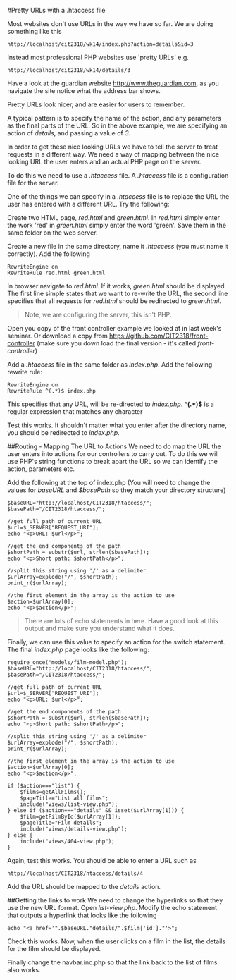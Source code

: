 #Pretty URLs with a .htaccess file

Most websites don't use URLs in the way we have so far. We are doing something like this
```
http://localhost/cit2318/wk14/index.php?action=details&id=3
```

Instead most professional PHP websites use 'pretty URLs' e.g. 
```
http://localhost/cit2318/wk14/details/3
```

Have a look at the guardian website http://www.theguardian.com, as you navigate the site notice what the address bar shows. 

Pretty URLs look nicer, and are easier for users to remember. 

A typical pattern is to specify the name of the action, and any parameters as the final parts of the URL. So in the above example, we are specifying an action of *details*, and passing a value of *3*. 

In order to get these nice looking URLs we have to tell the server to treat requests in a different way. We need a way of mapping between the nice looking URL the user enters and an actual PHP page on the server. 

To do this we need to use a *.htaccess* file. A *.htaccess* file is a configuration file for the server. 

One of the things we can specify in a *.htaccess* file is to replace the URL the user has entered with a different URL. Try the following:

Create two HTML page, *red.html* and *green.html*. In *red.html* simply enter the work 'red' in *green.html* simply enter the word 'green'. Save them in the same folder on the web server.

Create a new file in the same directory, name it *.htaccess* (you must name it correctly). Add the following

```
RewriteEngine on 
RewriteRule red.html green.html
```

In browser navigate to *red.html*. If it works, *green.html* should be displayed. The first line simple states that we want to re-write the URL, the second line specifies that all requests for *red.html* should be redirected to *green.html*.

> Note, we are configuring the server, this isn't PHP. 

Open you copy of the front controller example we looked at in last week's seminar. Or download a copy from https://github.com/CIT2318/front-controller (make sure you down load the final version - it's called *front-controller*)

Add a *.htaccess* file in the same folder as *index.php*. Add the following rewrite rule:
```
RewriteEngine on 
RewriteRule ^(.*)$ index.php
```

This specifies that any URL, will be re-directed to *index.php*. **^(.\*)$**  is a regular expression that matches any character 

Test this works. It shouldn't matter what you enter after the directory name, you should be redirected to *index.php*.

##Routing - Mapping The URL to Actions
We need to do map the URL the user enters into actions for our controllers to carry out. To do this we will use PHP's string functions to break apart the URL so we can identify the action, parameters etc. 

Add the following at the top of index.php (You will  need to change the values for *baseURL* and *$basePath* so they match your directory structure)

```
$baseURL="http://localhost/CIT2318/htaccess/";
$basePath="/CIT2318/htaccess/";

//get full path of current URL
$url=$_SERVER["REQUEST_URI"]; 
echo "<p>URL: $url</p>";

//get the end components of the path
$shortPath = substr($url, strlen($basePath)); 
echo "<p>Short path: $shortPath</p>";

//split this string using '/' as a delimiter
$urlArray=explode("/", $shortPath); 
print_r($urlArray);

//the first element in the array is the action to use
$action=$urlArray[0];
echo "<p>$action</p>";
```

> There are lots of echo statements in here. Have a good look at this output and make sure you understand what it does. 

Finally, we can use this value to specify an action for the switch statement. The final *index.php* page looks like the following:

```
require_once("models/film-model.php");
$baseURL="http://localhost/CIT2318/htaccess/";
$basePath="/CIT2318/htaccess/";

//get full path of current URL
$url=$_SERVER["REQUEST_URI"]; 
echo "<p>URL: $url</p>";

//get the end components of the path
$shortPath = substr($url, strlen($basePath)); 
echo "<p>Short path: $shortPath</p>";

//split this string using '/' as a delimiter
$urlArray=explode("/", $shortPath); 
print_r($urlArray);

//the first element in the array is the action to use
$action=$urlArray[0];
echo "<p>$action</p>";

if ($action==="list") {
	$films=getAllFilms();
	$pageTitle="List all films";
	include("views/list-view.php");
} else if ($action==="details" && isset($urlArray[1])) {
	$film=getFilmById($urlArray[1]);
	$pageTitle="Film details";
	include("views/details-view.php");
} else {
    include("views/404-view.php");
}
```

Again, test this works. You should be able to enter a URL such as 

```
http://localhost/CIT2318/htaccess/details/4
```

Add the URL should be mapped to the *details* action.

##Getting the links to work
We need to change the hyperlinks so that they use the new URL format. Open *list-view.php*. Modify the echo statement that outputs a hyperlink that looks like the following

```
echo "<a href='".$baseURL."details/".$film['id']."'>";
```

Check this works. Now, when the user clicks on a film in the list, the details for the film should be displayed.

Finally change the navbar.inc.php so that the link back to the list of films also works.
